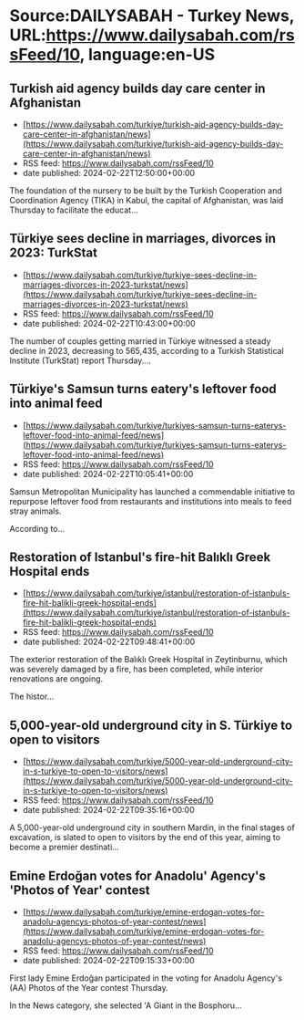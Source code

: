# Source:DAILYSABAH - Turkey News, URL:https://www.dailysabah.com/rssFeed/10, language:en-US

## Turkish aid agency builds day care center in Afghanistan
 - [https://www.dailysabah.com/turkiye/turkish-aid-agency-builds-day-care-center-in-afghanistan/news](https://www.dailysabah.com/turkiye/turkish-aid-agency-builds-day-care-center-in-afghanistan/news)
 - RSS feed: https://www.dailysabah.com/rssFeed/10
 - date published: 2024-02-22T12:50:00+00:00

The foundation of the nursery to be built by the Turkish Cooperation and Coordination Agency (TIKA) in Kabul, the capital of Afghanistan, was laid Thursday to facilitate the educat...

## Türkiye sees decline in marriages, divorces in 2023: TurkStat
 - [https://www.dailysabah.com/turkiye/turkiye-sees-decline-in-marriages-divorces-in-2023-turkstat/news](https://www.dailysabah.com/turkiye/turkiye-sees-decline-in-marriages-divorces-in-2023-turkstat/news)
 - RSS feed: https://www.dailysabah.com/rssFeed/10
 - date published: 2024-02-22T10:43:00+00:00

The number of couples getting married in Türkiye witnessed a steady decline in 2023, decreasing to 565,435, according to a Turkish Statistical Institute (TurkStat) report Thursday....

## Türkiye's Samsun turns eatery's leftover food into animal feed
 - [https://www.dailysabah.com/turkiye/turkiyes-samsun-turns-eaterys-leftover-food-into-animal-feed/news](https://www.dailysabah.com/turkiye/turkiyes-samsun-turns-eaterys-leftover-food-into-animal-feed/news)
 - RSS feed: https://www.dailysabah.com/rssFeed/10
 - date published: 2024-02-22T10:05:41+00:00

Samsun Metropolitan Municipality has launched a commendable initiative to repurpose leftover food from restaurants and institutions into meals to feed stray animals.

According to...

## Restoration of Istanbul's fire-hit Balıklı Greek Hospital ends
 - [https://www.dailysabah.com/turkiye/istanbul/restoration-of-istanbuls-fire-hit-balikli-greek-hospital-ends](https://www.dailysabah.com/turkiye/istanbul/restoration-of-istanbuls-fire-hit-balikli-greek-hospital-ends)
 - RSS feed: https://www.dailysabah.com/rssFeed/10
 - date published: 2024-02-22T09:48:41+00:00

The exterior restoration of the Balıklı Greek Hospital in Zeytinburnu, which was severely damaged by a fire, has been completed, while interior renovations are ongoing.

The histor...

## 5,000-year-old underground city in S. Türkiye to open to visitors
 - [https://www.dailysabah.com/turkiye/5000-year-old-underground-city-in-s-turkiye-to-open-to-visitors/news](https://www.dailysabah.com/turkiye/5000-year-old-underground-city-in-s-turkiye-to-open-to-visitors/news)
 - RSS feed: https://www.dailysabah.com/rssFeed/10
 - date published: 2024-02-22T09:35:16+00:00

A 5,000-year-old underground city in southern Mardin, in the final stages of excavation, is slated to open to visitors by the end of this year, aiming to become a premier destinati...

## Emine Erdoğan votes for Anadolu' Agency's 'Photos of Year' contest
 - [https://www.dailysabah.com/turkiye/emine-erdogan-votes-for-anadolu-agencys-photos-of-year-contest/news](https://www.dailysabah.com/turkiye/emine-erdogan-votes-for-anadolu-agencys-photos-of-year-contest/news)
 - RSS feed: https://www.dailysabah.com/rssFeed/10
 - date published: 2024-02-22T09:15:33+00:00

First lady Emine Erdoğan participated in the voting for Anadolu Agency's (AA) Photos of the Year contest Thursday.

In the News category, she selected 'A Giant in the Bosphoru...

